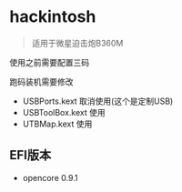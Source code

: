 # hackintosh
> 适用于微星迫击炮B360M

使用之前需要配置三码

跑码装机需要修改
- USBPorts.kext 取消使用(这个是定制USB)
- USBToolBox.kext 使用
- UTBMap.kext 使用

## EFI版本

- opencore 0.9.1

